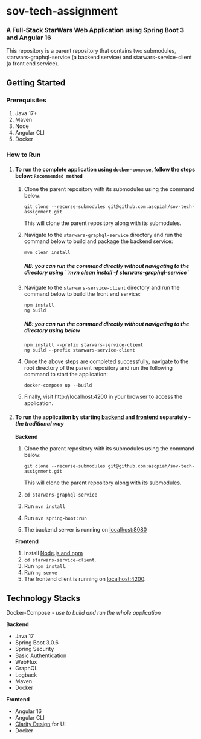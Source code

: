 # sov-tech-assignment
### A Full-Stack StarWars Web Application using Spring Boot 3 and Angular 16
This repository is a parent repository that contains two submodules, starwars-graphql-service (a backend service) and starwars-service-client (a front end service).

## Getting Started
### Prerequisites
1. Java 17+
2. Maven
3. Node
4. Angular CLI
5. Docker

### How to  Run



1. #### To run the complete application using ```docker-compose```, follow the steps below: `Recommended method`

   1. Clone the parent repository with its submodules using the command below:
      ````
      git clone --recurse-submodules git@github.com:asopiah/sov-tech-assignment.git
      ````
      This will clone the parent repository along with its submodules.
   
   2. Navigate to the `starwars-graphql-service` directory and run the command below to build and package the backend service:

      ```mvn clean install```
   
      ##### NB: you can run the command directly without navigating to the directory using ``mvn clean install -f starwars-graphql-service`
   3. Navigate to the `starwars-service-client` directory and run the command below to build the front end service:
      ```agsl
      npm install
      ng build
      ```
      ##### NB: you can run the command directly without navigating to the directory using below

      ```agsl
      npm install --prefix starwars-service-client
      ng build --prefix starwars-service-client
      ```
   4. Once the above steps are completed successfully, navigate to the root directory of the parent repository and run the following command to start the application:

      ```docker-compose up --build```
   5. Finally, visit http://localhost:4200 in your browser to access the application.

2. #### To run the application by starting **[backend]()** and **[frontend]()** separately - _the traditional way_
   **Backend**
   1. Clone the parent repository with its submodules using the command below:
      ````
      git clone --recurse-submodules git@github.com:asopiah/sov-tech-assignment.git
      ````
        This will clone the parent repository along with its submodules.
   
   2. `cd starwars-graphql-service`
   3. Run `mvn install`
   4. Run `mvn spring-boot:run`
   5. The backend server is running on [localhost:8080]()
   
   **Frontend**

   1. Install [Node.js and npm](https://www.npmjs.com/get-npm)
   2. `cd starwars-service-client`.
   3. Run `npm install`.
   4. Run `ng serve`
   5. The frontend client is running on [localhost:4200]().

## Technology Stacks
Docker-Compose - _use to build and run the whole application_

**Backend**
- Java 17
- Spring Boot 3.0.6
- Spring Security
- Basic Authentication
- WebFlux 
- GraphQL
- Logback
- Maven
- Docker

**Frontend**
- Angular 16
- Angular CLI
- [Clarity Design](https://clarity.design/) for UI
- Docker